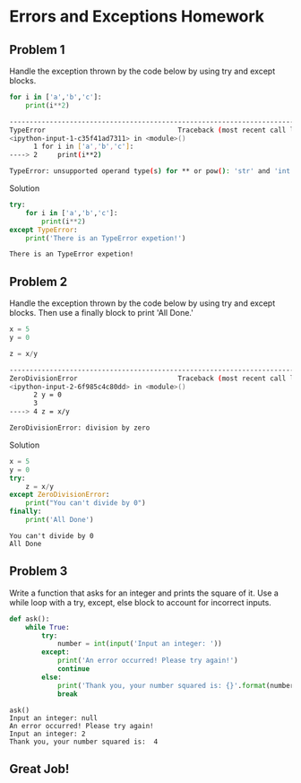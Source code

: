 # Errors and Exceptions Homework
## Problem 1
Handle the exception thrown by the code below by using try and except blocks.

```py
for i in ['a','b','c']:
    print(i**2)
```
```sh
---------------------------------------------------------------------------
TypeError                                 Traceback (most recent call last)
<ipython-input-1-c35f41ad7311> in <module>()
      1 for i in ['a','b','c']:
----> 2     print(i**2)

TypeError: unsupported operand type(s) for ** or pow(): 'str' and 'int'
```
Solution
```py
try:
	for i in ['a','b','c']:
		print(i**2)
except TypeError:
	print('There is an TypeError expetion!')
```
```
There is an TypeError expetion!
```
## Problem 2
Handle the exception thrown by the code below by using try and except blocks. Then use a finally block to print 'All Done.'

```py
x = 5
y = 0

z = x/y
```
```sh
---------------------------------------------------------------------------
ZeroDivisionError                         Traceback (most recent call last)
<ipython-input-2-6f985c4c80dd> in <module>()
      2 y = 0
      3 
----> 4 z = x/y

ZeroDivisionError: division by zero
```
Solution
```py
x = 5
y = 0
try:
	z = x/y
except ZeroDivisionError:
	print("You can't divide by 0")
finally:
	print('All Done')
```
```
You can't divide by 0
All Done
```
## Problem 3
Write a function that asks for an integer and prints the square of it. Use a while loop with a try, except, else block to account for incorrect inputs.

```py
def ask():
	while True:
		try:
			number = int(input('Input an integer: '))
		except:
			print('An error occurred! Please try again!')
			continue
		else:
			print('Thank you, your number squared is: {}'.format(number**2))
			break
```
```
ask()
Input an integer: null
An error occurred! Please try again!
Input an integer: 2
Thank you, your number squared is:  4
```
## Great Job!